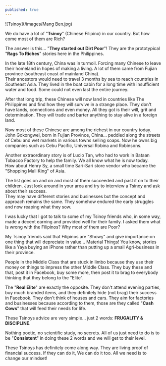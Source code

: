 ```yaml
---
published: true
---
```

![Tsinoy](/images/Mang Ben.jpg)

We do have a lot of "**Tsinoy**" (Chinese Filipino) in our country. But how come most of them are Rich?

The answer is this... "**They started out Dirt Poor**"! They are the prototypical "**Rags To Riches**" stories here in the Philippines.

In the late 18th century, China was in turmoil. Forcing many Chinese to leave their homeland in hopes of making a living.
A lot of them came from Fujian province (southeast coast of mainland China).   
Their ancestors would need to travel 3 months by sea to reach countries in Southeast Asia.
They lived in the boat cabin for a long time with insufficient water and food. Some could not even last the entire journey.

After that long trip, these Chinese will now land in countries like The Philippines and find how they will survive in a strange place. They don't have lands, connections and even money.
All they got is their will, grit and determination. They will trade and barter anything to stay alive in a foreign land.

Now most of these Chinese are among the richest in our country today.
John Gokongwei, born in Fujian Province, China... peddled along the streets of Cebu and wet markets in various towns selling soaps.
Now he owns big companies such as Cebu Pacific, Universal Robina and Robinsons.

Another extraordinary story is of Lucio Tan, who had to work in Bataan Tobacco Factory to help the family. We all know what he is now today.   
How about Henry Sy, a small time Sari-Sari store vendor who became the "Shopping Mall King" of Asia.

The list goes on and on and most of them succeeded and past it on to their children.
Just look around in your area and try to interview a Tsinoy and ask about their success.   
They may have different stories and businesses but the concept and approach remains the same.
They somehow endured the early struggles and now reaping what they sow.

I was lucky that I got to talk to some of my Tsinoy friends who, in some way, made a decent earning and provided well for their family.
I asked them what is wrong with the Filipinos? Why most of them are Poor?

My Tsinoy friends said that Filipinos are "Showy" and give importance on one thing that will depreciate in value... Material Things!
You know, stories like a Yaya buying an iPhone rather than putting up a small Agri-business in their province.

People in the Middle Class that are stuck in limbo because they use their money on things to impress the other Middle Class.
They buy these and that, post it in Facebook, buy some more, then post it to brag to everybody thinking that they belong to the "Elite".

The "**Real Elite**" are exactly the opposite. They don't attend evening parties, buy much branded items, and they definitely hide (not brag) their success in Facebook.
They don't think of houses and cars. They aim for factories and businesses because according to them, those are they called "**Cash Cows**" that will feed their needs for life.

These Tsinoys advice are very simple... just 2 words:
**FRUGALITY & DISCIPLINE**.

Nothing poetic, no scientific study, no secrets.
All of us just need to do is to be "**Consistent**" in doing these 2 words and we will get to their level.

These Tsinoys has definitely come along way. They are living proof of financial success.
If they can do it, We can do it too.
All we need is to change our mindset!